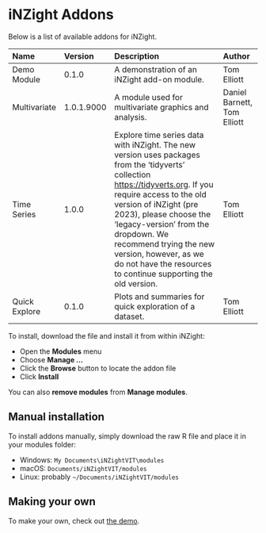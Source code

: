 
<!-- README.md is generated from README.Rmd. Please edit that file -->

# iNZight Addons

Below is a list of available addons for iNZight.

| Name          | Version    | Description                                                                                                                                                                                                                                                                                                                                                               | Author                      |
|:--------------|:-----------|:--------------------------------------------------------------------------------------------------------------------------------------------------------------------------------------------------------------------------------------------------------------------------------------------------------------------------------------------------------------------------|:----------------------------|
| Demo Module   | 0.1.0      | A demonstration of an iNZight add-on module.                                                                                                                                                                                                                                                                                                                              | Tom Elliott                 |
| Multivariate  | 1.0.1.9000 | A module used for multivariate graphics and analysis.                                                                                                                                                                                                                                                                                                                     | Daniel Barnett, Tom Elliott |
| Time Series   | 1.0.0      | Explore time series data with iNZight. The new version uses packages from the ‘tidyverts’ collection <https://tidyverts.org>. If you require access to the old version of iNZight (pre 2023), please choose the ‘legacy-version’ from the dropdown. We recommend trying the new version, however, as we do not have the resources to continue supporting the old version. | Tom Elliott                 |
| Quick Explore | 0.1.0      | Plots and summaries for quick exploration of a dataset.                                                                                                                                                                                                                                                                                                                   | Tom Elliott                 |

<!--
BRANCH: refs/heads/dev
MINVERSION: 0
-->

To install, download the file and install it from within iNZight:

- Open the **Modules** menu
- Choose **Manage …**
- Click the **Browse** button to locate the addon file
- Click **Install**

You can also **remove modules** from **Manage modules**.

## Manual installation

To install addons manually, simply download the raw R file and place it
in your modules folder:

- Windows: `My Documents\iNZightVIT\modules`
- macOS: `Documents/iNZightVIT/modules`
- Linux: probably `~/Documents/iNZightVIT/modules`

## Making your own

To make your own, check out [the
demo](https://github.com/iNZightVIT/demo-module.git).
